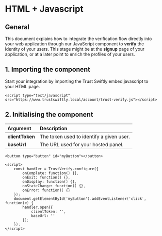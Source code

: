 # HTML + Javascript

## General

This document explains how to integrate the verification flow directly into your web application through our JavaScript component to **verify** the identity of your users. This stage might be at the **signup** page of your application, or at a later point to enrich the profiles of your users.

## 1. Importing the component

Start your integration by importing the Trust Swiftly embed javascript to your HTML page.

```markup
<script type="text/javascript" src="https://www.trustswiftly.local/account/trust-verify.js"></script>
```

## 2. Initialising the component

| Argument | Description |
| :--- | :--- |
| **clientToken** | The token used to identify a given user. |
| **baseUrl** | The URL used for your hosted panel. |

```markup
<button type="button" id="myButton"></button>
```

```markup
<script>
    const handler = TrustVerify.configure({
        onComplete: function() {},
        onExit: function() {},
        onDisplay: function() {},
        onStateChange: function() {},
        onError: function() {}
    });
    document.getElementById('myButton').addEventListener('click', function(e) {
        handler.open({
            clientToken: '',
            baseUrl: ''
        });
    });
</script>
```

